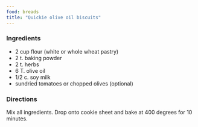 ```yaml
---
food: breads
title: "Quickie olive oil biscuits"
---
```


### Ingredients

- 2 cup flour (white or whole wheat pastry)
- 2 t. baking powder
- 2 t. herbs
- 6 T. olive oil
- 1/2 c. soy milk
- sundried tomatoes or chopped olives (optional)

### Directions

Mix all ingredients. Drop onto cookie sheet and bake at 400 degrees for 10 minutes.
